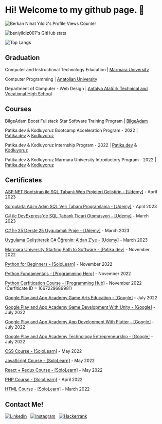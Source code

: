 # Hi! Welcome to my github page. 👋
![Berkan Nihat Yıldız's Profile Views Counter](https://komarev.com/ghpvc/?username=beniyildiz007&color=blueviolet)

![beniyildiz007's GitHub stats](https://github-readme-stats.vercel.app/api?username=beniyildiz007&count_private=true&theme=dracula)

![Top Langs](https://github-readme-stats.vercel.app/api/top-langs/?username=beniyildiz007&langs_count=20&theme=radical)


## Graduation
Computer and Instructional Technology Education | [Marmara University](https://www.marmara.edu.tr/)

Computer Programming | [Anatolian University](https://www.anadolu.edu.tr/)

Department of Computer - Web Design | [Antalya Atatürk Technical and Vocational High School](https://ataeml.meb.k12.tr/)

## Courses
BilgeAdam Boost Fullstack Star Software Training Program | [BilgeAdam](https://www.akademi.bilgeadam.com/)

Patika.dev & Kodluyoruz Bootcamp Acceleration Program - 2022 | [Patika.dev](https://www.patika.dev/tr) & [Kodluyoruz](https://kodluyoruz.org/tr/kodluyoruz/)

Patika.dev & Kodluyoruz Internship Program - 2022 | [Patika.dev](https://www.patika.dev/tr) & [Kodluyoruz](https://kodluyoruz.org/tr/kodluyoruz/)

Patika.dev & Kodluyoruz Marmara University Introductory Program - 2022 | [Patika.dev](https://www.patika.dev/tr) & [Kodluyoruz](https://kodluyoruz.org/tr/kodluyoruz/)

## Certificates

[ASP.NET Bootstrap ile SQL Tabanlı Web Projeleri Geliştirin  - [Udemy]](https://www.udemy.com/certificate/UC-c6717a9c-8954-4529-a369-ca7553c4e164/) - April 2023

[Sorgularla Adım Adım SQL Veri Tabanı Programlama - [Udemy]](https://www.udemy.com/certificate/UC-2bf3f612-bcc3-4514-9628-5ebbd2778c6e/) - April 2023

[C# ile DevExpress'de SQL Tabanlı Ticari Otomasyon - [Udemy]](https://www.udemy.com/certificate/UC-59cc6fe6-e80d-4652-b92f-23f06c5f56d2/) - March 2023

[C# İle 25 Derste 25 Uygulamalı Proje - [Udemy]](https://www.udemy.com/certificate/UC-d59d6aea-182b-4d01-a870-f42ae75f972f/) - March 2023

[Uygulama Geliştirerek C# Öğrenin: A'dan Z'ye - [Udemy]](https://www.udemy.com/certificate/UC-ba205ee3-743f-4e7d-8da8-37109aca282d/) - March 2023

[Marmara University Starting Path to Software - [Patika.dev]](https://app.patika.dev/certificates/oZoXHu8) - November 2022

[Python for Beginners - [SoloLearn]](https://www.sololearn.com/certificates/CT-YTOV5BCB) - November 2022

[Python Fundamentals - [Programming Hero]](https://app.programming-hero.com/certificates/PH13803) - November 2022

[Python Cerfitication Course - [Programming Hub]](https://programminghub.io/certificates) - November 2022 (Cerfiticate ID = 1667229689981)

[Google Play and App Academy Game Arts Education - [Google]](https://verified.cv/en/verify/63253969403593) - July 2022

[Google Play and App Academy Game Development With Unity - [Google]](https://verified.cv/en/verify/44216242429641) - July 2022

[Google Play and App Academy App Development With Flutter - [Google]](https://verified.cv/en/verify/70723554604721) - July 2022

[Google Play and App Academy Technology Entrepreneurship - [Google]](https://verified.cv/en/verify/10444305916112) - July 2022

[CSS Course - [SoloLearn]](https://www.sololearn.com/Certificate/CT-OGWUSIGN/jpg) - May 2022

[JavaScript Course - [SoloLearn]](https://www.sololearn.com/Certificate/CT-K5CQVOGF/png) - May 2022

[React + Redux Course - [SoloLearn]](https://www.sololearn.com/Certificate/CT-GWSNPRM9/jpg) - May 2022

[PHP Course - [SoloLearn]](https://www.sololearn.com/Certificate/CT-DCDOLQZ0/jpg) - April 2022

[HTML Course - [SoloLearn]](https://www.sololearn.com/Certificate/CT-CIISC3UE/jpg) - March 2022





## Contact Me!
<!--![Berkan Nihat Yıldız's Instagram Account](https://img.shields.io/badge/LinkedIn-0A66C2?style=for-the-badge&logo=LOGO&logoColor=white)
![Berkan Nihat Yıldız's LinkedIn Account](https://img.shields.io/badge/Instagram-E4405F?style=for-the-badge&logo=instagram&logoColor=white)
![Berkan Nihat Yıldız's HackerRank Account](https://img.shields.io/badge/-Hackerrank-2EC866?style=for-the-badge&logo=HackerRank&logoColor=white)-->

<!--[![Linkedin](https://i.stack.imgur.com/gVE0j.png) LinkedIn](https://www.linkedin.com/in/berkan-nihat-yildiz)-->
<!--[![Gmail](https://img.shields.io/badge/Gmail-D14836?style=for-the-badge&logo=gmail&logoColor=white)](https://mail.google.com/mail/u/0/#inbox)-->
[![Linkedin](https://img.shields.io/badge/LinkedIn-0077B5?style=for-the-badge&logo=linkedin&logoColor=white)](https://www.linkedin.com/in/berkan-nihat-yildiz)
&nbsp;
[![Instagram](https://img.shields.io/badge/Instagram-E4405F?style=for-the-badge&logo=instagram&logoColor=white)](https://www.instagram.com/beniyildiz007)
&nbsp;
[![Hackerrank](https://img.shields.io/badge/-Hackerrank-2EC866?style=for-the-badge&logo=HackerRank&logoColor=white)](https://www.hackerrank.com/beniyildiz007?hr_r=1)



<!--
**beniyildiz007/beniyildiz007** is a ✨ _special_ ✨ repository because its `README.md` (this file) appears on your GitHub profile.

Here are some ideas to get you started:

- 🔭 I’m currently working on ...
- 🌱 I’m currently learning ...
- 👯 I’m looking to collaborate on ...
- 🤔 I’m looking for help with ...
- 💬 Ask me about ...
- 📫 How to reach me: ...
- 😄 Pronouns: ...
- ⚡ Fun fact: ...
-->
